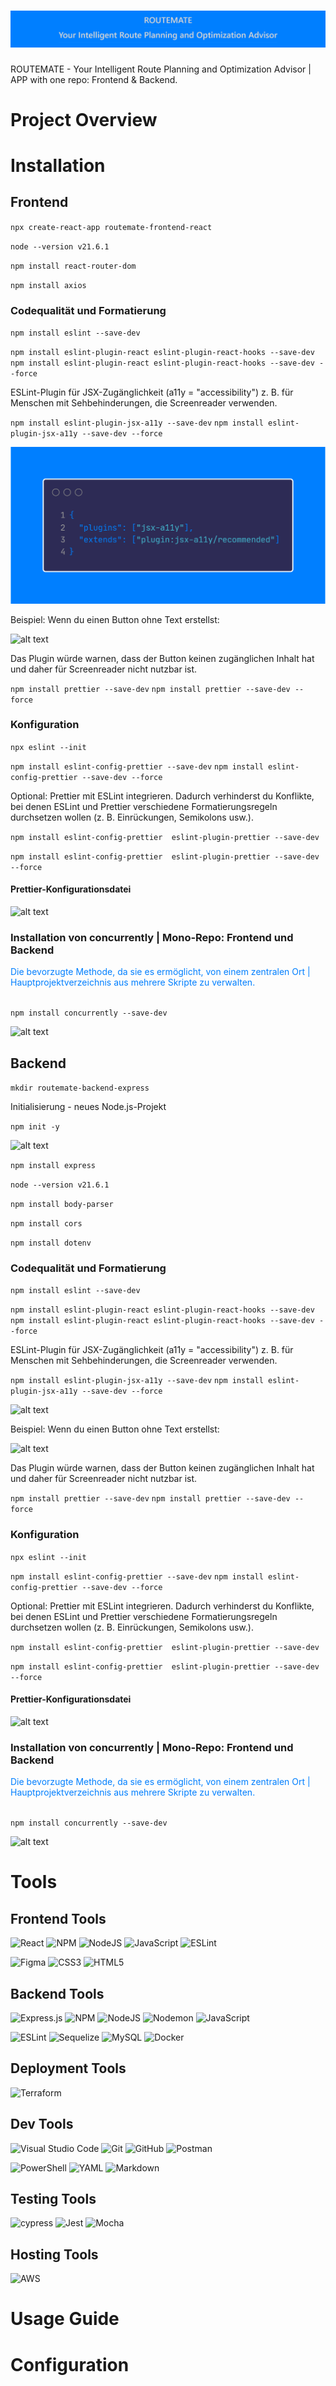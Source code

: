 # ![alt text](ROUTEMATEYour_Intelligent_Route_Planning_and_Optimization_Advisor.png)

ROUTEMATE - Your Intelligent Route Planning and Optimization Advisor | APP with one repo: Frontend & Backend.

# Project Overview

# Installation

## Frontend

`npx create-react-app routemate-frontend-react`

`node --version v21.6.1`

`npm install react-router-dom`

`npm install axios`

### Codequalität und Formatierung

`npm install eslint --save-dev`

`npm install eslint-plugin-react eslint-plugin-react-hooks --save-dev`
`npm install eslint-plugin-react eslint-plugin-react-hooks --save-dev --force`

ESLint-Plugin für JSX-Zugänglichkeit (a11y = "accessibility") z. B. für Menschen mit Sehbehinderungen, die Screenreader verwenden.

`npm install eslint-plugin-jsx-a11y --save-dev`
`npm install eslint-plugin-jsx-a11y --save-dev --force`

![alt text](<carbon (7).png>)

<!-- ```json
{
  "plugins": ["jsx-a11y"],
  "extends": ["plugin:jsx-a11y/recommended"]
}
``` -->

Beispiel:
Wenn du einen Button ohne Text erstellst:

![alt text](<carbon (9).png>)

<!-- ```jsx
<button></button>
``` -->

Das Plugin würde warnen, dass der Button keinen zugänglichen Inhalt hat und daher für Screenreader nicht nutzbar ist.

`npm install prettier --save-dev`
`npm install prettier --save-dev --force`

### Konfiguration

`npx eslint --init`

`npm install eslint-config-prettier --save-dev`
`npm install eslint-config-prettier --save-dev --force`

Optional: Prettier mit ESLint integrieren.
Dadurch verhinderst du Konflikte, bei denen ESLint und Prettier verschiedene Formatierungsregeln durchsetzen wollen (z. B. Einrückungen, Semikolons usw.).

`npm install eslint-config-prettier  eslint-plugin-prettier --save-dev`

`npm install eslint-config-prettier  eslint-plugin-prettier --save-dev --force`

#### Prettier-Konfigurationsdatei

![alt text](<carbon (10).png>)

<!-- ```json
{
  "semi": true, // Semikolons am Ende von Zeilen hinzufügen
  "trailingComma": "es5", // Trailing Commas nur für ES5-kompatible Konstrukte (z.B. Arrays, Objekte)
  "singleQuote": true, // Einfache Anführungszeichen statt doppelte verwenden
  "tabWidth": 2, // Tabulatorbreite auf 2 Leerzeichen setzen
  "printWidth": 80 // Maximale Zeilenlänge auf 80 Zeichen setzen
}
``` -->

### Installation von concurrently | Mono-Repo: Frontend und Backend

<span style="color:#007fff">
Die bevorzugte Methode, da sie es ermöglicht, von einem zentralen Ort | Hauptprojektverzeichnis aus mehrere Skripte zu verwalten.</span>
<br></br>

`npm install concurrently --save-dev`

![alt text](<carbon (11).png>)

<!-- ```json
Hauptprojektverzeichnis:
{
  "scripts": {
    "start": "concurrently \"npm run start:frontend\" \"npm run start:backend\"",
    "start:frontend": "cd frontend && npm start",
    "start:backend": "cd backend && npm start"
  },
  "devDependencies": {
    "concurrently": "^8.2.2" // Stelle sicher, dass du die aktuelle Version verwendest
  }
}

Frontend:
 "scripts": {
    "start": "react-scripts start"
  },

Backend:
"scripts": {
    "start": "node index.js"
  },
``` -->

## Backend

`mkdir routemate-backend-express`

Initialisierung - neues Node.js-Projekt

`npm init -y`

![alt text](<carbon (12).png>)

<!-- ```javascript
package.json

{
  "name": "routemate-backend-express",
  "version": "1.0.0",
  "description": "",
  "main": "index.js",
  "scripts": {
    "test": "echo \"Error: no test specified\" && exit 1"
  },
  "keywords": [],
  "author": "",
  "license": "ISC"
}
``` -->

`npm install express`

`node --version v21.6.1`

`npm install body-parser`

`npm install cors`

`npm install dotenv`

### Codequalität und Formatierung

`npm install eslint --save-dev`

`npm install eslint-plugin-react eslint-plugin-react-hooks --save-dev`
`npm install eslint-plugin-react eslint-plugin-react-hooks --save-dev --force`

ESLint-Plugin für JSX-Zugänglichkeit (a11y = "accessibility") z. B. für Menschen mit Sehbehinderungen, die Screenreader verwenden.

`npm install eslint-plugin-jsx-a11y --save-dev`
`npm install eslint-plugin-jsx-a11y --save-dev --force`

![alt text](<carbon (7)-1.png>)

<!-- ```json
{
  "plugins": ["jsx-a11y"],
  "extends": ["plugin:jsx-a11y/recommended"]
}
``` -->

Beispiel:
Wenn du einen Button ohne Text erstellst:

![alt text](<carbon (9)-1.png>)

<!-- ```jsx
<button></button>
``` -->

Das Plugin würde warnen, dass der Button keinen zugänglichen Inhalt hat und daher für Screenreader nicht nutzbar ist.

`npm install prettier --save-dev`
`npm install prettier --save-dev --force`

### Konfiguration

`npx eslint --init`

`npm install eslint-config-prettier --save-dev`
`npm install eslint-config-prettier --save-dev --force`

Optional: Prettier mit ESLint integrieren.
Dadurch verhinderst du Konflikte, bei denen ESLint und Prettier verschiedene Formatierungsregeln durchsetzen wollen (z. B. Einrückungen, Semikolons usw.).

`npm install eslint-config-prettier  eslint-plugin-prettier --save-dev`

`npm install eslint-config-prettier  eslint-plugin-prettier --save-dev --force`

#### Prettier-Konfigurationsdatei

![alt text](<carbon (10)-1.png>)

<!-- ```json
{
  "semi": true, // Semikolons am Ende von Zeilen hinzufügen
  "trailingComma": "es5", // Trailing Commas nur für ES5-kompatible Konstrukte (z.B. Arrays, Objekte)
  "singleQuote": true, // Einfache Anführungszeichen statt doppelte verwenden
  "tabWidth": 2, // Tabulatorbreite auf 2 Leerzeichen setzen
  "printWidth": 80 // Maximale Zeilenlänge auf 80 Zeichen setzen
}
``` -->

### Installation von concurrently | Mono-Repo: Frontend und Backend

<span style="color:#007fff">
Die bevorzugte Methode, da sie es ermöglicht, von einem zentralen Ort | Hauptprojektverzeichnis aus mehrere Skripte zu verwalten.</span>
<br></br>

`npm install concurrently --save-dev`

![alt text](<carbon (11)-1.png>)

<!-- ```json
Hauptprojektverzeichnis:
{
  "scripts": {
    "start": "concurrently \"npm run start:frontend\" \"npm run start:backend\"",
    "start:frontend": "cd frontend && npm start",
    "start:backend": "cd backend && npm start"
  },
  "devDependencies": {
    "concurrently": "^8.2.2" // Stelle sicher, dass du die aktuelle Version verwendest
  }
}

Frontend:
 "scripts": {
    "start": "react-scripts start"
  },

Backend:
"scripts": {
    "start": "node index.js"
  },
``` -->

# Tools

## Frontend Tools

![React](https://img.shields.io/badge/react-%2320232a.svg?style=for-the-badge&logo=react&logoColor=%2361DAFB)
![NPM](https://img.shields.io/badge/NPM-%23CB3837.svg?style=for-the-badge&logo=npm&logoColor=white)
![NodeJS](https://img.shields.io/badge/node.js-6DA55F?style=for-the-badge&logo=node.js&logoColor=white)
![JavaScript](https://img.shields.io/badge/javascript-%23323330.svg?style=for-the-badge&logo=javascript&logoColor=%23F7DF1E)
![ESLint](https://img.shields.io/badge/ESLint-4B3263?style=for-the-badge&logo=eslint&logoColor=white)

![Figma](https://img.shields.io/badge/figma-%23F24E1E.svg?style=for-the-badge&logo=figma&logoColor=white)
![CSS3](https://img.shields.io/badge/css3-%231572B6.svg?style=for-the-badge&logo=css3&logoColor=white)
![HTML5](https://img.shields.io/badge/html5-%23E34F26.svg?style=for-the-badge&logo=html5&logoColor=white)

## Backend Tools

![Express.js](https://img.shields.io/badge/express.js-%23404d59.svg?style=for-the-badge&logo=express&logoColor=%2361DAFB)
![NPM](https://img.shields.io/badge/NPM-%23CB3837.svg?style=for-the-badge&logo=npm&logoColor=white)
![NodeJS](https://img.shields.io/badge/node.js-6DA55F?style=for-the-badge&logo=node.js&logoColor=white)
![Nodemon](https://img.shields.io/badge/NODEMON-%23323330.svg?style=for-the-badge&logo=nodemon&logoColor=%BBDEAD)
![JavaScript](https://img.shields.io/badge/javascript-%23323330.svg?style=for-the-badge&logo=javascript&logoColor=%23F7DF1E)

![ESLint](https://img.shields.io/badge/ESLint-4B3263?style=for-the-badge&logo=eslint&logoColor=white)
![Sequelize](https://img.shields.io/badge/Sequelize-52B0E7?style=for-the-badge&logo=Sequelize&logoColor=white)
![MySQL](https://img.shields.io/badge/mysql-4479A1.svg?style=for-the-badge&logo=mysql&logoColor=white) ![Docker](https://img.shields.io/badge/docker-%230db7ed.svg?style=for-the-badge&logo=docker&logoColor=white)

## Deployment Tools

![Terraform](https://img.shields.io/badge/terraform-%235835CC.svg?style=for-the-badge&logo=terraform&logoColor=white)

## Dev Tools

![Visual Studio Code](https://img.shields.io/badge/Visual%20Studio%20Code-0078d7.svg?style=for-the-badge&logo=visual-studio-code&logoColor=white)
![Git](https://img.shields.io/badge/git-%23F05033.svg?style=for-the-badge&logo=git&logoColor=white)
![GitHub](https://img.shields.io/badge/github-%23121011.svg?style=for-the-badge&logo=github&logoColor=white)
![Postman](https://img.shields.io/badge/Postman-FF6C37?style=for-the-badge&logo=postman&logoColor=white)

![PowerShell](https://img.shields.io/badge/PowerShell-%235391FE.svg?style=for-the-badge&logo=powershell&logoColor=white)
![YAML](https://img.shields.io/badge/yaml-%23ffffff.svg?style=for-the-badge&logo=yaml&logoColor=151515)
![Markdown](https://img.shields.io/badge/markdown-%23000000.svg?style=for-the-badge&logo=markdown&logoColor=white)

## Testing Tools

![cypress](https://img.shields.io/badge/-cypress-%23E5E5E5?style=for-the-badge&logo=cypress&logoColor=058a5e)
![Jest](https://img.shields.io/badge/-jest-%23C21325?style=for-the-badge&logo=jest&logoColor=white)
![Mocha](https://img.shields.io/badge/-mocha-%238D6748?style=for-the-badge&logo=mocha&logoColor=white)

## Hosting Tools

![AWS](https://img.shields.io/badge/AWS-%23FF9900.svg?style=for-the-badge&logo=amazon-aws&logoColor=white)

# Usage Guide

# Configuration
